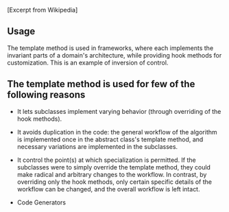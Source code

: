 [Excerpt from Wikipedia]

Usage
--

The template method is used in frameworks, where each implements the invariant parts of a domain's architecture, while providing hook methods for customization. 
This is an example of inversion of control. 

The template method is used for few of the following reasons
--

-   It lets subclasses implement varying behavior (through overriding of the hook methods).

-   It avoids duplication in the code: the general workflow of the algorithm is implemented once in the abstract class's template method, and necessary variations are implemented in the subclasses.

-   It control the point(s) at which specialization is permitted. If the subclasses were to simply override the template method, they could make radical and arbitrary changes to the workflow. In contrast, by overriding only the hook methods, only certain specific details of the workflow can be changed, and the overall workflow is left intact. 

-   Code Generators

